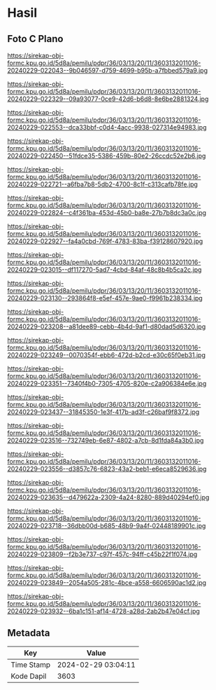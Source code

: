 # Hasil

## Foto C Plano

https://sirekap-obj-formc.kpu.go.id/5d8a/pemilu/pdpr/36/03/13/20/11/3603132011016-20240229-022043--9b046597-d759-4699-b95b-a7fbbed579a9.jpg

https://sirekap-obj-formc.kpu.go.id/5d8a/pemilu/pdpr/36/03/13/20/11/3603132011016-20240229-022329--09a93077-0ce9-42d6-b6d8-8e6be2881324.jpg

https://sirekap-obj-formc.kpu.go.id/5d8a/pemilu/pdpr/36/03/13/20/11/3603132011016-20240229-022553--dca33bbf-c0d4-4acc-9938-027314e94983.jpg

https://sirekap-obj-formc.kpu.go.id/5d8a/pemilu/pdpr/36/03/13/20/11/3603132011016-20240229-022450--51fdce35-5386-459b-80e2-26ccdc52e2b6.jpg

https://sirekap-obj-formc.kpu.go.id/5d8a/pemilu/pdpr/36/03/13/20/11/3603132011016-20240229-022721--a6fba7b8-5db2-4700-8c1f-c313cafb78fe.jpg

https://sirekap-obj-formc.kpu.go.id/5d8a/pemilu/pdpr/36/03/13/20/11/3603132011016-20240229-022824--c4f361ba-453d-45b0-ba8e-27b7b8dc3a0c.jpg

https://sirekap-obj-formc.kpu.go.id/5d8a/pemilu/pdpr/36/03/13/20/11/3603132011016-20240229-022927--fa4a0cbd-769f-4783-83ba-f39128607920.jpg

https://sirekap-obj-formc.kpu.go.id/5d8a/pemilu/pdpr/36/03/13/20/11/3603132011016-20240229-023015--df117270-5ad7-4cbd-84af-48c8b4b5ca2c.jpg

https://sirekap-obj-formc.kpu.go.id/5d8a/pemilu/pdpr/36/03/13/20/11/3603132011016-20240229-023130--293864f8-e5ef-457e-9ae0-f9961b238334.jpg

https://sirekap-obj-formc.kpu.go.id/5d8a/pemilu/pdpr/36/03/13/20/11/3603132011016-20240229-023208--a81dee89-cebb-4b4d-9af1-d80dad5d6320.jpg

https://sirekap-obj-formc.kpu.go.id/5d8a/pemilu/pdpr/36/03/13/20/11/3603132011016-20240229-023249--0070354f-ebb6-472d-b2cd-e30c65f0eb31.jpg

https://sirekap-obj-formc.kpu.go.id/5d8a/pemilu/pdpr/36/03/13/20/11/3603132011016-20240229-023351--7340f4b0-7305-4705-820e-c2a906384e6e.jpg

https://sirekap-obj-formc.kpu.go.id/5d8a/pemilu/pdpr/36/03/13/20/11/3603132011016-20240229-023437--31845350-1e3f-417b-ad3f-c26baf9f8372.jpg

https://sirekap-obj-formc.kpu.go.id/5d8a/pemilu/pdpr/36/03/13/20/11/3603132011016-20240229-023516--732749eb-6e87-4802-a7cb-8d1fda84a3b0.jpg

https://sirekap-obj-formc.kpu.go.id/5d8a/pemilu/pdpr/36/03/13/20/11/3603132011016-20240229-023556--d3857c76-6823-43a2-beb1-e6eca8529636.jpg

https://sirekap-obj-formc.kpu.go.id/5d8a/pemilu/pdpr/36/03/13/20/11/3603132011016-20240229-023635--d479622a-2309-4a24-8280-889d40294ef0.jpg

https://sirekap-obj-formc.kpu.go.id/5d8a/pemilu/pdpr/36/03/13/20/11/3603132011016-20240229-023718--36dbb00d-b685-48b9-9a4f-02448189901c.jpg

https://sirekap-obj-formc.kpu.go.id/5d8a/pemilu/pdpr/36/03/13/20/11/3603132011016-20240229-023809--f2b3e737-c97f-457c-94ff-c45b22f1f074.jpg

https://sirekap-obj-formc.kpu.go.id/5d8a/pemilu/pdpr/36/03/13/20/11/3603132011016-20240229-023849--2054a505-281c-4bce-a558-6606590ac1d2.jpg

https://sirekap-obj-formc.kpu.go.id/5d8a/pemilu/pdpr/36/03/13/20/11/3603132011016-20240229-023932--6ba1c151-af14-4728-a28d-2ab2b47e04cf.jpg


## Metadata

| Key        | Value               |
| ---------- | ------------------- |
| Time Stamp | 2024-02-29 03:04:11 |
| Kode Dapil | 3603                |



